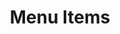 ---
layout: guides/html5/v3_6/content
title: &title Menu Items # title as shown in the menu and 

menuitem: *title
order: 0
platform: html5
version: v3_6
category: 
  - guide
  - concept
tags: &tags # tags that are necessary
  - photo editor 

published: false # Either published or not 
---